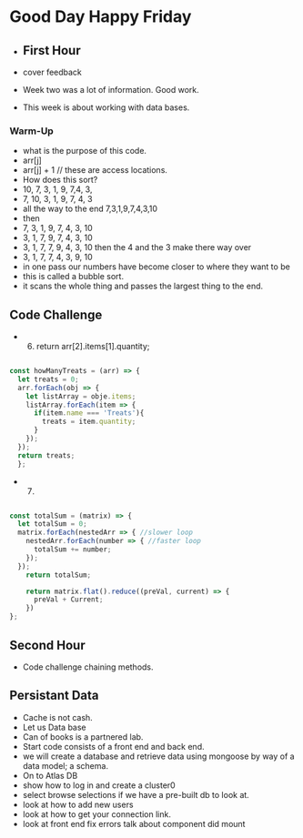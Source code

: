 # Good Day Happy Friday

- ## First Hour

- cover feedback
- Week two was a lot of information. Good work.
- This week is about working with data bases.

### Warm-Up

- what is the purpose of this code.
- arr[j]
- arr[j] + 1 // these are access locations.
- How does this sort?
- 10, 7, 3, 1, 9, 7,4, 3,
- 7, 10, 3, 1, 9, 7, 4, 3
- all the way to the end 7,3,1,9,7,4,3,10
- then
- 7, 3, 1, 9, 7, 4, 3, 10
- 3, 1, 7, 9, 7, 4, 3, 10
- 3, 1, 7,  7, 9, 4, 3, 10
  then the 4 and the 3 make there way over
- 3, 1, 7,  7, 4, 3, 9,  10
- in one pass our numbers have become closer to where they want to be
- this is called a bubble sort.
- it scans the whole thing and passes the largest thing to the end.

## Code Challenge

- 6. return arr[2].items[1].quantity;

```js

const howManyTreats = (arr) => {
  let treats = 0;
  arr.forEach(obj => {
    let listArray = obje.items;
    listArray.forEach(item => {
      if(item.name === 'Treats'){
        treats = item.quantity;
      }
    });
  });
  return treats;
  };

```

- 7.

```js

const totalSum = (matrix) => {
  let totalSum = 0; 
  matrix.forEach(nestedArr => { //slower loop
    nestedArr.forEach(number => { //faster loop
      totalSum += number;
    });
  });
    return totalSum;

    return matrix.flat().reduce((preVal, current) => {
      preVal + Current;
    })
};

```

## Second Hour

- Code challenge chaining methods.

## Persistant Data

- Cache is not cash.
- Let us Data base
- Can of books is a partnered lab.
- Start code consists of a front end and back end.
- we will create a database and retrieve data using mongoose by way
  of a data model; a schema.
- On to Atlas DB
- show how to log in and create a cluster0
- select browse selections if we have a pre-built db to look at.
- look at how to add new users
- look at how to get your connection link.
- look at front end fix errors talk about component did mount